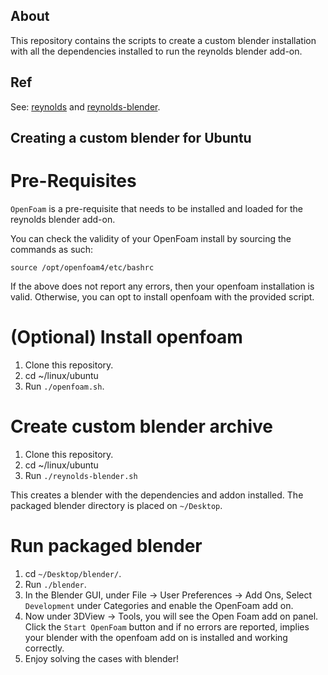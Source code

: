 About
---
This repository contains the scripts to create a custom blender installation
with all the dependencies installed to run the reynolds blender add-on.

Ref
---
See: [reynolds](https://github.com/dmsurti/reynolds) and
[reynolds-blender](https://github.com/dmsurti/reynolds-blender).

Creating a custom blender for Ubuntu
---

Pre-Requisites
===

`OpenFoam` is a pre-requisite that needs to be installed and loaded for the
reynolds blender add-on.

You can check the validity of your OpenFoam install by sourcing the commands as
such:

```
source /opt/openfoam4/etc/bashrc
```

If the above does not report any errors, then your openfoam installation is
valid. Otherwise, you can opt to install openfoam with the provided script.

(Optional) Install openfoam
===

1. Clone this repository.
2. cd ~<path to cloned dir>/linux/ubuntu
3. Run `./openfoam.sh`.

Create custom blender archive
===

1. Clone this repository.
2. cd ~<path to cloned dir>/linux/ubuntu
3. Run `./reynolds-blender.sh`

This creates a blender with the dependencies and addon installed. The packaged
blender directory is placed on `~/Desktop`.

Run packaged blender
===

1. cd `~/Desktop/blender/`.
2. Run `./blender`.
3. In the Blender GUI, under File -> User Preferences -> Add Ons, Select
   `Development` under Categories and enable the OpenFoam add on. 
4. Now under 3DView -> Tools, you will see the Open Foam add on panel. Click
   the `Start OpenFoam` button and if no errors are reported, implies your
   blender with the openfoam add on is installed and working correctly.
5. Enjoy solving the cases with blender!

